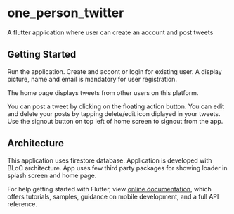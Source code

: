 # one_person_twitter

A flutter application where user can create an account and post tweets

## Getting Started

Run the application. Create and accont or login for existing user. 
A display picture, name and email is mandatory for user registration. 

The home page displays tweets from other users on this platform. 

You can post a tweet by clicking on the floating action button. You can edit and delete your posts by tapping delete/edit icon diplayed in your tweets. Use the signout button on top left of home screen to signout from the app.

## Architecture

This application uses firestore database. 
Application is developed with BLoC architecture. 
App uses few third party packages for showing loader in splash screen and home page.

For help getting started with Flutter, view 
[online documentation](https://flutter.dev/docs), which offers tutorials,
samples, guidance on mobile development, and a full API reference.
